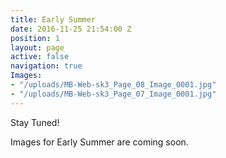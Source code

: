 ```yaml
---
title: Early Summer
date: 2016-11-25 21:54:00 Z
position: 1
layout: page
active: false
navigation: true
Images:
- "/uploads/MB-Web-sk3_Page_08_Image_0001.jpg"
- "/uploads/MB-Web-sk3_Page_07_Image_0001.jpg"
---
```


Stay Tuned!

Images for Early Summer are coming soon.
